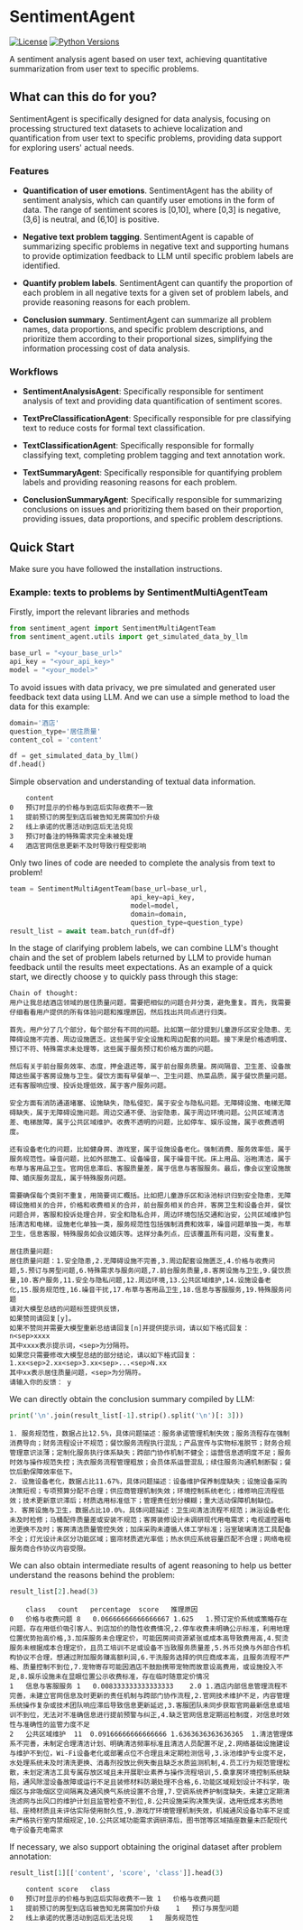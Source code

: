 # SentimentAgent
[![License][license-badge]][license-url]
[![Python Versions][python-badge]][pypi-url]

[license-badge]: https://img.shields.io/badge/license-Apache%202.0-green
[license-url]: https://www.apache.org/licenses/LICENSE-2.0

[python-badge]: https://img.shields.io/badge/python-3.13-blue
[pypi-url]: https://pypi.org/project/sentiment_agent/

A sentiment analysis agent based on user text, achieving quantitative summarization from user text to specific problems.

## What can this do for you?
SentimentAgent is specifically designed for data analysis, focusing on processing structured text datasets to achieve localization and quantification from user text to specific problems, providing data support for exploring users' actual needs.

### Features
- **Quantification of user emotions**. SentimentAgent has the ability of sentiment analysis, which can quantify user emotions in the form of data. The range of sentiment scores is [0,10], where [0,3] is negative, (3,6] is neutral, and (6,10] is positive.
  
- **Negative text problem tagging**. SentimentAgent is capable of summarizing specific problems in negative text and supporting humans to provide optimization feedback to LLM until specific problem labels are identified.

- **Quantify problem labels**. SentimentAgent can quantify the proportion of each problem in all negative texts for a given set of problem labels, and provide reasoning reasons for each problem.

- **Conclusion summary**. SentimentAgent can summarize all problem names, data proportions, and specific problem descriptions, and prioritize them according to their proportional sizes, simplifying the information processing cost of data analysis.

### Workflows
- **SentimentAnalysisAgent**: Specifically responsible for sentiment analysis of text and providing data quantification of sentiment scores.

- **TextPreClassificationAgent**: Specifically responsible for pre classifying text to reduce costs for formal text classification.

- **TextClassificationAgent**: Specifically responsible for formally classifying text, completing problem tagging and text annotation work.

- **TextSummaryAgent**: Specifically responsible for quantifying problem labels and providing reasoning reasons for each problem.

- **ConclusionSummaryAgent**: Specifically responsible for summarizing conclusions on issues and prioritizing them based on their proportion, providing issues, data proportions, and specific problem descriptions.

## Quick Start
Make sure you have followed the installation instructions.

### Example: texts to problems by SentimentMultiAgentTeam
Firstly, import the relevant libraries and methods

```python
from sentiment_agent import SentimentMultiAgentTeam
from sentiment_agent.utils import get_simulated_data_by_llm

base_url = "<your_base_url>"
api_key = "<your_api_key>"
model = "<your_model>"
```

To avoid issues with data privacy, we pre simulated and generated user feedback text data using LLM. And we can use a simple method to load the data for this example:

```python
domain='酒店'
question_type='居住质量'
content_col = 'content'

df = get_simulated_data_by_llm()
df.head()
```

Simple observation and understanding of textual data information.

```
	content
0	预订时显示的价格与到店后实际收费不一致
1	提前预订的房型到店后被告知无房需加价升级
2	线上承诺的优惠活动到店后无法兑现
3	预订时备注的特殊需求完全未被处理
4	酒店官网信息更新不及时导致行程受影响
```

Only two lines of code are needed to complete the analysis from text to problem!

```python
team = SentimentMultiAgentTeam(base_url=base_url,
                              api_key=api_key,
                              model=model,
                              domain=domain,
                              question_type=question_type)
result_list = await team.batch_run(df=df)
```

In the stage of clarifying problem labels, we can combine LLM's thought chain and the set of problem labels returned by LLM to provide human feedback until the results meet expectations. As an example of a quick start, we directly choose y to quickly pass through this stage:

```
Chain of thought: 
用户让我总结酒店领域的居住质量问题，需要把相似的问题合并分类，避免重复。首先，我需要仔细看看用户提供的所有体验问题和推理原因，然后找出共同点进行归类。

首先，用户分了几个部分，每个部分有不同的问题。比如第一部分提到儿童游乐区安全隐患、无障碍设施不完善、周边设施匮乏。这些属于安全设施和周边配套的问题。接下来是价格透明度、预订不符、特殊需求未处理等，这些属于服务预订和价格方面的问题。

然后有关于前台服务效率、态度，押金退还等，属于前台服务质量。房间隔音、卫生差、设备故障这些属于客房设施与卫生。餐饮方面有早餐单一、卫生问题、热菜品质，属于餐饮质量问题。还有客服响应慢、投诉处理低效，属于客户服务问题。

安全方面有消防通道堵塞、设施缺失，隐私侵犯，属于安全与隐私问题。无障碍设施、电梯无障碍缺失，属于无障碍设施问题。周边交通不便、治安隐患，属于周边环境问题。公共区域清洁差、电梯故障，属于公共区域维护。收费不透明的问题，比如停车、娱乐设施，属于收费透明度。

还有设备老化的问题，比如健身房、游戏室，属于设施设备老化。强制消费、服务效率低，属于服务规范性。噪音问题，比如外部施工、设备噪音，属于噪音干扰。床上用品、浴袍清洁，属于布草与客用品卫生。官网信息滞后、客服质量差，属于信息与客服服务。最后，像会议室设施故障、婚庆服务混乱，属于特殊服务问题。

需要确保每个类别不重复，用简要词汇概括。比如把儿童游乐区和泳池标识归到安全隐患，无障碍设施相关的合并，价格和收费相关的合并，前台服务相关的合并，客房卫生和设备合并，餐饮问题合并，客服和投诉处理合并，安全和隐私合并，周边环境包括交通和治安，公共区域维护包括清洁和电梯，设施老化单独一类，服务规范性包括强制消费和效率，噪音问题单独一类，布草卫生，信息客服，特殊服务如会议婚庆等。这样分条列点，应该覆盖所有问题，没有重复。

居住质量问题: 
居住质量问题：1.安全隐患,2.无障碍设施不完善,3.周边配套设施匮乏,4.价格与收费问题,5.预订与房型问题,6.特殊需求与服务问题,7.前台服务质量,8.客房设施与卫生,9.餐饮质量,10.客户服务,11.安全与隐私问题,12.周边环境,13.公共区域维护,14.设施设备老化,15.服务规范性,16.噪音干扰,17.布草与客用品卫生,18.信息与客服服务,19.特殊服务问题
请对大模型总结的问题标签提供反馈，
如果赞同请回复[y]。
如果不赞同并需要大模型重新总结请回复[n]并提供提示词，请以如下格式回复：
n<sep>xxxx
其中xxxx表示提示词，<sep>为分隔符。
如果您只需要修改大模型总结的部分结论，请以如下格式回复：
1.xx<sep>2.xx<sep>3.xx<sep>...<sep>N.xx
其中xx表示居住质量问题，<sep>为分隔符。
请输入你的反馈： y
```

We can directly obtain the conclusion summary compiled by LLM:

```python
print('\n'.join(result_list[-1].strip().split('\n')[: 3]))
```

```
1. 服务规范性，数据占比12.5%，具体问题描述：服务承诺管理机制失效；服务流程存在强制消费导向；财务流程设计不规范；餐饮服务流程执行混乱；产品宣传与实物标准脱节；财务合规管理意识淡薄；定制化服务执行体系缺失；跨部门协作机制不健全；运营信息透明度不足；服务时效与操作规范失控；洗衣服务流程管理粗放；会员体系运营混乱；续住服务沟通机制断裂；餐饮后勤保障效率低下。
2. 设施设备老化，数据占比11.67%，具体问题描述：设备维护保养制度缺失；设施设备采购决策短视；专项预算分配不合理；供应商管理机制失效；环境控制系统老化；维修响应流程低效；技术更新意识滞后；材质选用标准低下；管理责任划分模糊；重大活动保障机制缺位。
3. 客房设施与卫生，数据占比10.0%，具体问题描述：卫生间清洁流程不规范；淋浴设备老化未及时检修；马桶配件质量差或安装不规范；客房装修设计未调研现代用电需求；电视遥控器电池更换不及时；客房清洁质量管控失效；加床采购未遵循人体工学标准；浴室玻璃清洁工具配备不全；灯光设计未区分功能区域；窗帘材质遮光率低；热水供应系统容量匹配不合理；网络电视服务商合作协议内容受限。
```

We can also obtain intermediate results of agent reasoning to help us better understand the reasons behind the problem:

```python
result_list[2].head(3)
```

```
	class	count	percentage	score	推理原因
0	价格与收费问题	8	0.06666666666666667	1.625	1.预订定价系统或策略存在问题，存在用低价吸引客人、到店加价的隐性收费情况,2.停车收费未明确公示标准，利用地理位置优势抬高价格,3.加床服务未合理定价，可能因房间资源紧张或成本高导致费用高,4.熨烫服务未根据成本合理定价，且员工培训不足或设备不当致服务质量差,5.外币兑换与外部合作机构协议不合理，想通过附加服务赚高额利润,6.干洗服务选择的供应商成本高，且服务流程不严格、质量控制不到位,7.宠物寄存可能因酒店不鼓励携带宠物而故意设高费用，或设施投入不足,8.娱乐设施未在显眼位置公示收费标准，存在临时随意定价情况
1	信息与客服服务	1	0.008333333333333333	2.0	1.酒店内部信息管理流程不完善，未建立官网信息及时更新的责任机制与跨部门协作流程,2.官网技术维护不足，内容管理系统操作复杂或技术团队响应滞后导致信息更新延迟,3.客服团队未同步获取官网最新信息或培训不到位，无法对不准确信息进行提前预警与纠正,4.缺乏官网信息定期巡检制度，对信息时效性与准确性的监管力度不足
2	公共区域维护	11	0.09166666666666666	1.6363636363636365	1.清洁管理体系不完善，未制定合理清洁计划、明确清洁频率标准且清洁人员配置不足,2.网络基础设施建设与维护不到位，Wi-Fi设备老化或部署点位不合理且未定期检测信号,3.泳池维护专业度不足，水处理系统未及时清洗更换、消毒剂投放比例失衡且缺乏水质监测机制,4.员工行为规范管理松散，未划定清洁工具专属存放区域且未开展职业素养与操作流程培训,5.桑拿房环境控制系统缺陷，通风除湿设备故障或运行不足且装修材料防潮处理不合格,6.功能区域规划设计不科学，吸烟区与非吸烟区空间隔离及通风换气系统设置不合理,7.空调系统养护制度缺失，未建立定期清洗滤网与出风口的维护计划且监管检查不到位,8.公共设施采购决策失误，选用低成本劣质地毯、座椅材质且未评估实际使用耐久性,9.游戏厅环境管理机制失效，机械通风设备功率不足或未严格执行室内禁烟规定,10.公共区域功能需求调研滞后，图书馆等区域插座数量未匹配现代电子设备充电需求
```

If necessary, we also support obtaining the original dataset after problem annotation:

```python
result_list[1][['content', 'score', 'class']].head(3)
```

```
	content	score	class
0	预订时显示的价格与到店后实际收费不一致	1	价格与收费问题
1	提前预订的房型到店后被告知无房需加价升级	1	预订与房型问题
2	线上承诺的优惠活动到店后无法兑现	1	服务规范性

```
